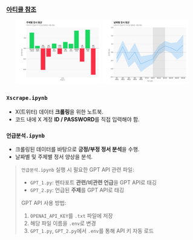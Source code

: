 ### [아티클 참조](https://lab-chasm.vercel.app/article/15)

<div align="center">
  <img src="./fig/sentiment_by_topic.png" alt="Sentiment by Topic" width="45%"/>
  <img src="./fig/Avg_Sent_by_Date.png" alt="Sentiment by Date" width="45%"/>
</div>

### `Xscrape.ipynb`
- X(트위터) 데이터 **크롤링**을 위한 노트북.  
- 코드 내에 X 계정 **ID / PASSWORD**를 직접 입력해야 함.

### `언급분석.ipynb`
- 크롤링된 데이터를 바탕으로 **긍정/부정 정서 분석**을 수행.  
- 날짜별 및 주제별 정서 양상을 분석.

> `언급분석.ipynb` 실행 시 필요한 GPT API 관련 파일:
> - `GPT_1.py`: 펜타포트 **관련/비관련 언급**을 GPT API로 태깅  
> - `GPT_2.py`: 언급된 **주제**를 GPT API로 태깅  
>
> GPT API 사용 방법:
> 1. `OPENAI_API_KEY`를 `.txt` 파일에 저장  
> 2. 해당 파일 이름을 `.env`로 변경  
> 3. `GPT_1.py`, `GPT_2.py`에서 `.env`를 통해 API 키 자동 로드


